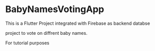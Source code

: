 # BabyNamesVotingApp

This is a Flutter Project integrated with Firebase as backend databse 

project to vote on diffrent baby names.

For tutorial purposes
